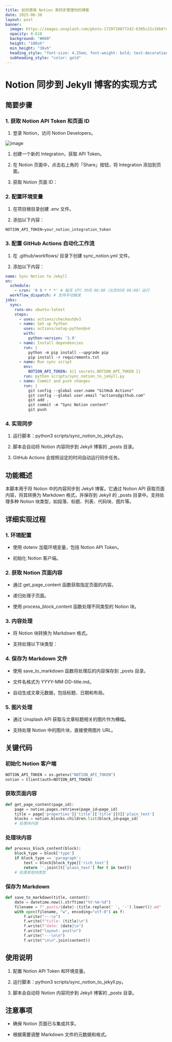 ```yaml
---
title: 如何使用 Notion 来同步管理你的博客
date: 2025-06-30
layout: post
banner:
  image: https://images.unsplash.com/photo-1729710877242-6305c22c18b8?crop=entropy&cs=tinysrgb&fit=max&fm=jpg&ixid=M3w2OTIwMzJ8MHwxfHJhbmRvbXx8fHx8fHx8fDE3NTEzMDA5MTd8&ixlib=rb-4.1.0&q=80&w=1080
  opacity: 0.618
  background: "#000"
  height: "100vh"
  min_height: "38vh"
  heading_style: "font-size: 4.25em; font-weight: bold; text-decoration: underline"
  subheading_style: "color: gold"
---
```


# Notion 同步到 Jekyll 博客的实现方式

## 简要步骤

### 1. 获取 Notion API Token 和页面 ID

1. 登录 Notion，访问 Notion Developers。

![image](https://prod-files-secure.s3.us-west-2.amazonaws.com/a7a0cc5a-89b9-4cda-8686-1fba0ca52f40/d19c1afe-dea5-4312-9333-786b0ba83054/image.png?X-Amz-Algorithm=AWS4-HMAC-SHA256&X-Amz-Content-Sha256=UNSIGNED-PAYLOAD&X-Amz-Credential=ASIAZI2LB466RQXMZHYO%2F20250630%2Fus-west-2%2Fs3%2Faws4_request&X-Amz-Date=20250630T162836Z&X-Amz-Expires=3600&X-Amz-Security-Token=IQoJb3JpZ2luX2VjEMj%2F%2F%2F%2F%2F%2F%2F%2F%2F%2FwEaCXVzLXdlc3QtMiJHMEUCIHXY%2FJ3Sk5jGVdCs6c7SnBM7WgvNKQfBNKYplMi5pXnZAiEAtJGwP31ASe0TLQjC68pL2R4gvvhojER14JInFEpz5lAqiAQIwf%2F%2F%2F%2F%2F%2F%2F%2F%2F%2FARAAGgw2Mzc0MjMxODM4MDUiDJ4QeJSdD1Peh3tk6SrcA4X5QKwbS52e6uLMifPzfc%2BSGAy4ICssvLFhiwrAz847JwCkMpBg2FTVvRmHqF9CGOULj3hnBblhebj0%2FFkRgMSVtG8r7HW%2FYv4jqjUCOYYQ9dQJKX3yeWuvE7fvNXcaD4bpEszUun4NmkTcB6EucgvfJXTV%2BDJypIiJ1kur0CJ7MW7gIKUmmvor0oYwY%2FjtNexNSdGhC1a3TccVWOhrj3NfA4%2F0UfN%2B9VQEH90NvjNWi4aRmQe8Ypxj1SqGuKV65yd9YIW6vxD27HsvJ0fotWH7srSdu9M%2BSNxi5e5mJvyjzZIO64CcpzsnndPTnqJpQu5fS%2BV%2BQlfrhpWrMwHwaHEnGxFKMOc99%2Fdz1%2BCA6Kuz1EDZ9owb7Ne7VSEnmwoHa6BoBthHns1jZZGUEwVs93f6HwzTNL4CFFGWNcjV6UkML6gWefPDP4gawSYiTVdSe3ICtp9%2BPmodOfZzEjTcD463x4CKWXVEc4TY5d9LBBKYeG5UzXl2QdH%2Fefpsy4pubVDDlOc47RV0JcPfaXfzdcun3NMWl4iFLYuotma0nOhHwPA84zcVc3Tv57cDzNVivzzkzP8ESuiovxu%2F06VfsXsuilSe9WU6wCsmfz7jxT84sg6LXeA2AXitr1dsMJrrisMGOqUBp3MSKx5vcWBj9QlSgnV0z9aA%2FpOOh9H5UPs%2FaL3m38XhOBmFDpdxwPAn%2F51dQVEfuNNlPqy9J2kFbyphl9FhZAHgtuUeAsXuYMHD%2BXGRXFbCnIekPZ4hyx%2Fu4hNcdVodPio0I0tdDk4hGiuy2dPnXJ7q8%2FuGtSzExuil8Wo9JqI3J1jLHvwA1YdHEyyw07hiUlX7p3BjdsrgDxz1hI7g4hL0Jp7V&X-Amz-Signature=d2ba4ef47948a48fb41fb2a14f09d3e0f196a724fb8a0139c3e44198c7e26c18&X-Amz-SignedHeaders=host&x-amz-checksum-mode=ENABLED&x-id=GetObject)

1. 创建一个新的 Integration，获取 API Token。

1. 在 Notion 页面中，点击右上角的「Share」按钮，将 Integration 添加到页面。

1. 获取 Notion 页面 ID：


### 2. 配置环境变量

1. 在项目根目录创建 .env 文件。

1. 添加以下内容：

```javascript
NOTION_API_TOKEN=your_notion_integration_token
```

### 3. 配置 GitHub Actions 自动化工作流

1. 在 .github/workflows/ 目录下创建 sync_notion.yml 文件。

1. 添加以下内容：

```yaml
name: Sync Notion to Jekyll
on:
  schedule:
    - cron: '0 0 * * *' # 每天 UTC 时间 00:00（北京时间 08:00）运行
  workflow_dispatch: # 支持手动触发
jobs:
  sync:
    runs-on: ubuntu-latest
    steps:
      - uses: actions/checkout@v3
      - name: Set up Python
        uses: actions/setup-python@v4
        with:
          python-version: '3.9'
      - name: Install dependencies
        run: |
          python -m pip install --upgrade pip
          pip install -r requirements.txt
      - name: Run sync script
        env:
          NOTION_API_TOKEN: ${{ secrets.NOTION_API_TOKEN }}
        run: python scripts/sync_notion_to_jekyll.py
      - name: Commit and push changes
        run: |
          git config --global user.name "GitHub Actions"
          git config --global user.email "actions@github.com"
          git add .
          git commit -m "Sync Notion content"
          git push
```

### 4. 实现同步

1. 运行脚本：python3 scripts/sync_notion_to_jekyll.py。

1. 脚本会自动将 Notion 内容同步到 Jekyll 博客的 _posts 目录。

1. GitHub Actions 会按照设定的时间自动运行同步任务。

## 功能概述

本脚本用于将 Notion 中的内容同步到 Jekyll 博客。它通过 Notion API 获取页面内容，将其转换为 Markdown 格式，并保存到 Jekyll 的 _posts 目录中。支持处理多种 Notion 块类型，如段落、标题、列表、代码块、图片等。

## 详细实现过程

### 1. 环境配置

- 使用 dotenv 加载环境变量，包括 Notion API Token。

- 初始化 Notion 客户端。

### 2. 获取 Notion 页面内容

- 通过 get_page_content 函数获取指定页面的内容。

- 递归处理子页面。

- 使用 process_block_content 函数处理不同类型的 Notion 块。

### 3. 内容处理

- 将 Notion 块转换为 Markdown 格式。

- 支持处理以下块类型：


### 4. 保存为 Markdown 文件

- 使用 save_to_markdown 函数将处理后的内容保存到 _posts 目录。

- 文件名格式为 YYYY-MM-DD-title.md。

- 自动生成文章元数据，包括标题、日期和布局。

### 5. 图片处理

- 通过 Unsplash API 获取与文章标题相关的图片作为横幅。

- 支持处理 Notion 中的图片块，直接使用图片 URL。

## 关键代码

### 初始化 Notion 客户端

```python
NOTION_API_TOKEN = os.getenv("NOTION_API_TOKEN")
notion = Client(auth=NOTION_API_TOKEN)
```

### 获取页面内容

```python
def get_page_content(page_id):
    page = notion.pages.retrieve(page_id=page_id)
    title = page['properties']['title']['title'][0]['plain_text']
    blocks = notion.blocks.children.list(block_id=page_id)
    # 处理块内容
```

### 处理块内容

```python
def process_block_content(block):
    block_type = block['type']
    if block_type == 'paragraph':
        text = block[block_type]['rich_text']
        return ''.join([t['plain_text'] for t in text])
    # 处理其他块类型
```

### 保存为 Markdown

```python
def save_to_markdown(title, content):
    date = datetime.now().strftime("%Y-%m-%d")
    filename = f"_posts/{date}-{title.replace(' ', '-').lower()}.md"
    with open(filename, "w", encoding="utf-8") as f:
        f.write("---\n")
        f.write(f"title: {title}\n")
        f.write(f"date: {date}\n")
        f.write("layout: post\n")
        f.write("---\n\n")
        f.write("\n\n".join(content))
```

## 使用说明

1. 配置 Notion API Token 和环境变量。

1. 运行脚本：python3 scripts/sync_notion_to_jekyll.py。

1. 脚本会自动将 Notion 内容同步到 Jekyll 博客的 _posts 目录。

## 注意事项

- 确保 Notion 页面已与集成共享。

- 根据需要调整 Markdown 文件的元数据和格式。